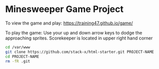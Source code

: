 # Minesweeper Game Project

To view the game and play: https://training47.github.io/game/

To play the game: Use your up and down arrow keys to dodge the approaching sprites.
Scorekeeper is located in upper right hand corner

```sh
cd /var/www
git clone https://github.com/stack-x/html-starter.git PROJECT-NAME
cd PROJECT-NAME
rm -fR .git
```
